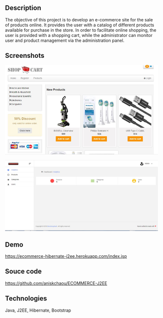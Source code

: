 ## Description

  
The objective of this project is to develop an e-commerce site for the sale of products online. It provides the user with a catalog of different products available for purchase in the store. In order to facilitate online shopping, the user is provided with a shopping cart, while the administrator can monitor user and product management via the administration panel.
 

## Screenshots
<p align="center">
  
  ![enter image description here](ecommerce.JPG)
  
![enter image description here](admin_ecommerce.JPG)
</p>

## Demo

https://ecommerce-hibernate-j2ee.herokuapp.com/index.jsp  
  

## Souce code

https://github.com/aniskchaou/ECOMMERCE-J2EE  
  

## Technologies

Java, J2EE, Hibernate, Bootstrap